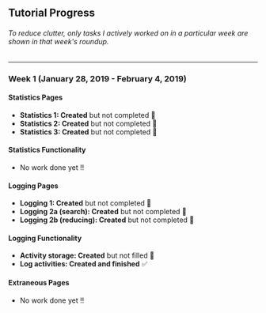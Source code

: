 ## Tutorial Progress

###### To reduce clutter, only tasks I actively worked on in a particular week are shown in that week's roundup.

-------------

### Week 1 (January 28, 2019 - February 4, 2019)

#### Statistics Pages
* **Statistics 1: Created** but not completed 🔶
* **Statistics 2: Created** but not completed 🔶
* **Statistics 3: Created** but not completed 🔶

#### Statistics Functionality
* No work done yet ‼️

#### Logging Pages
* **Logging 1: Created** but not completed 🔶
* **Logging 2a (search): Created** but not completed 🔶
* **Logging 2b (reducing): Created** but not completed 🔶

#### Logging Functionality
* **Activity storage: Created** but not filled 🔶
* **Log activities: Created and finished** ✅

#### Extraneous Pages
* No work done yet ‼️
